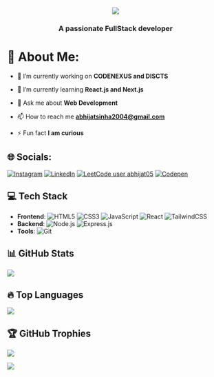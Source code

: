 <h1 align="center">
  <a href="https://git.io/typing-svg">
    <img src="https://readme-typing-svg.herokuapp.com/?lines=Hello,+There!+👋;This+is+ABHIJAT+SINHA;Nice+to+meet+you!&center=true&size=30">
  </a>
  <h3 align="center">A passionate FullStack developer</h3>
</h1>

# 💫 About Me:
- 🔭 I’m currently working on **CODENEXUS and DISCTS**

- 🌱 I’m currently learning **React.js and Next.js**

- 💬 Ask me about **Web Development**

- 📫 How to reach me **abhijatsinha2004@gmail.com**

- ⚡ Fun fact **I am curious**


## 🌐 Socials:
[![Instagram](https://img.shields.io/badge/Instagram-%23E4405F.svg?logo=Instagram&logoColor=white)](https://instagram.com/im_abhijat05) 
[![LinkedIn](https://img.shields.io/badge/LinkedIn-%230077B5.svg?logo=linkedin&logoColor=white)](https://linkedin.com/in/abhijat-sinha-990ab82a4)
[![LeetCode user abhijat05](https://img.shields.io/badge/dynamic/json?style=flat-square&labelColor=black&color=%23ffa116&label=Solved&query=solvedOverTotal&url=https%3A%2F%2Fleetcode-badge.vercel.app%2Fapi%2Fusers%2Fabhijat05&logo=leetcode&logoColor=yellow)](https://leetcode.com/abhijat05/)
[![Codepen](https://img.shields.io/badge/Codepen-000000?style=for-the-badge&logo=codepen&logoColor=white)](https://codepen.io/Abhijat05) 


## 💻 Tech Stack
- **Frontend**: ![HTML5](https://img.shields.io/badge/html5-%23E34F26.svg?style=for-the-badge&logo=html5&logoColor=white) ![CSS3](https://img.shields.io/badge/css3-%231572B6.svg?style=for-the-badge&logo=css3&logoColor=white) ![JavaScript](https://img.shields.io/badge/javascript-%23323330.svg?style=for-the-badge&logo=javascript&logoColor=%23F7DF1E) ![React](https://img.shields.io/badge/ReactJS-%61DAFB.svg?style=for-the-badge&logo=react&logoColor=white) ![TailwindCSS](https://img.shields.io/badge/TailwindCSS-%2328B8D4.svg?style=for-the-badge&logo=tailwindcss&logoColor=white)
- **Backend**: ![Node.js](https://img.shields.io/badge/Node.js-6DA55F.svg?style=for-the-badge&logo=node.js&logoColor=white) ![Express.js](https://img.shields.io/badge/Express.js-%23404d59.svg?style=for-the-badge&logo=express&logoColor=%2361DAFB)
- **Tools**: ![Git](https://img.shields.io/badge/Git-%23F05032.svg?style=for-the-badge&logo=git&logoColor=white)


## 📊 GitHub Stats
![](https://github-readme-stats.vercel.app/api?username=abhijat05&theme=radical&hide_border=true&include_all_commits=true&count_private=true&show_icons=true)

## 🔥 Top Languages
![](https://github-readme-stats.vercel.app/api/top-langs/?username=abhijat05&theme=radical&hide_border=false&include_all_commits=true&count_private=false&layout=compact)

## 🏆 GitHub Trophies
![](https://github-profile-trophy.vercel.app/?username=Abhijat05&theme=radical&no-frame=false&no-bg=false&margin-w=4)

[![](https://visitcount.itsvg.in/api?id=Abhijat05&icon=0&color=0)](https://visitcount.itsvg.in)

